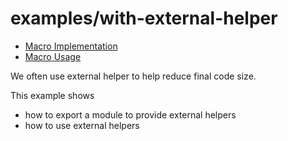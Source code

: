 # examples/with-external-helper

- [Macro Implementation](./plugin/index.ts)
- [Macro Usage](./src/main.ts)

We often use external helper to help reduce final code size.

This example shows

- how to export a module to provide external helpers
- how to use external helpers
